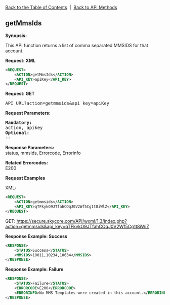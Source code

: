 <a href="/1.3/README.md">Back to the Table of Contents</a>&nbsp;&nbsp;|&nbsp;&nbsp;<a href="API_METHODS.md">Back to API Methods</a>
<h2>getMmsIds</h2>
<strong>Synopsis:</strong>

This API function returns a list of comma separated MMSIDS for that account.

<strong>Request: XML</strong>
```xml
<REQUEST>
    <ACTION>getMmsIds</ACTION>
    <API_KEY>apiKey</API_KEY>
</REQUEST>
```

<strong>Request: GET</strong>
<pre>API_URL?action=getmmsids&amp;api_key=apiKey</pre>

<strong>Request Parameters:</strong>
<pre><strong>Mandatory:</strong>
action, apikey
<strong>Optional:</strong>
--
</pre>

<strong>Response Parameters:</strong>  
status, mmsids, Errorcode, Errorinfo

<strong>Related Errorcodes:</strong>  
E200

<strong>Request Examples</strong>

XML:
```xml
<REQUEST>
    <ACTION>getmmsids</ACTION>
    <API_KEY>qTFkykO9JTfahCOqJ0V2Wf5Cg1t8iWlZ</API_KEY>    
</REQUEST>
```

GET:
    https://secure.skycore.com/API/wxml/1.3/index.php?action=getmmsids&api_key=qTFkykO9JTfahCOqJ0V2Wf5Cg1t8iWlZ

<strong>Response Example: Success</strong>
```xml
<RESPONSE>
    <STATUS>Success</STATUS>
    <MMSIDS>10011,10234,10634</MMSIDS>
</RESPONSE>
```

<strong>Response Example: Failure</strong>
```xml
<RESPONSE>
    <STATUS>Failure</STATUS>
    <ERRORCODE>E200</ERRORCODE>
    <ERRORINFO>No MMS Templates were created in this account.</ERRORINFO>
</RESPONSE>
```
